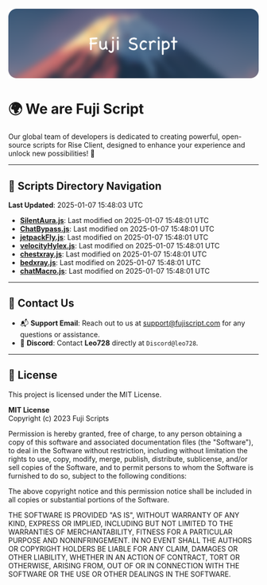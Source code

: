 ![Banner](.github/b.webp)

# 🌍 **We are Fuji Script**

Our global team of developers is dedicated to creating powerful, open-source scripts for Rise Client, designed to enhance your experience and unlock new possibilities! 🌟

---
<!-- SCRIPTS_NAVIGATION_START -->
## 📂 **Scripts Directory Navigation**

**Last Updated**: 2025-01-07 15:48:03 UTC

- **[SilentAura.js](scripts/SilentAura.js)**: Last modified on 2025-01-07 15:48:01 UTC
- **[ChatBypass.js](scripts/ChatBypass.js)**: Last modified on 2025-01-07 15:48:01 UTC
- **[jetpackFly.js](scripts/jetpackFly.js)**: Last modified on 2025-01-07 15:48:01 UTC
- **[velocityHylex.js](scripts/velocityHylex.js)**: Last modified on 2025-01-07 15:48:01 UTC
- **[chestxray.js](scripts/chestxray.js)**: Last modified on 2025-01-07 15:48:01 UTC
- **[bedxray.js](scripts/bedxray.js)**: Last modified on 2025-01-07 15:48:01 UTC
- **[chatMacro.js](scripts/chatMacro.js)**: Last modified on 2025-01-07 15:48:01 UTC

<!-- SCRIPTS_NAVIGATION_END -->

---

## 💬 **Contact Us**  
- 📬 **Support Email**: Reach out to us at [support@fujiscript.com](mailto:support@fujiscript.com) for any questions or assistance.  
- 💬 **Discord**: Contact **Leo728** directly at `Discord@leo728`.

---

## 📜 **License**

This project is licensed under the MIT License.  

**MIT License**  
Copyright (c) 2023 Fuji Scripts  

Permission is hereby granted, free of charge, to any person obtaining a copy of this software and associated documentation files (the "Software"), to deal in the Software without restriction, including without limitation the rights to use, copy, modify, merge, publish, distribute, sublicense, and/or sell copies of the Software, and to permit persons to whom the Software is furnished to do so, subject to the following conditions:  

The above copyright notice and this permission notice shall be included in all copies or substantial portions of the Software.  

THE SOFTWARE IS PROVIDED "AS IS", WITHOUT WARRANTY OF ANY KIND, EXPRESS OR IMPLIED, INCLUDING BUT NOT LIMITED TO THE WARRANTIES OF MERCHANTABILITY, FITNESS FOR A PARTICULAR PURPOSE AND NONINFRINGEMENT. IN NO EVENT SHALL THE AUTHORS OR COPYRIGHT HOLDERS BE LIABLE FOR ANY CLAIM, DAMAGES OR OTHER LIABILITY, WHETHER IN AN ACTION OF CONTRACT, TORT OR OTHERWISE, ARISING FROM, OUT OF OR IN CONNECTION WITH THE SOFTWARE OR THE USE OR OTHER DEALINGS IN THE SOFTWARE.  
